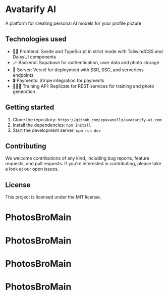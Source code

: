# Avatarify AI
A platform for creating personal AI models for your profile picture

## Technologies used
- 💅🏽 Frontend: Svelte and TypeScript in strict mode with TailwindCSS and DaisyUI components
- 🪄 Backend: Supabase for authentication, user data and photo storage
- 🚄 Server: Vercel for deployment with SSR, SSG, and serverless endpoints
- 💲 Payments: Stripe integration for payments
- 🧙🏽‍♂️ Training API: Replicate for REST services for training and photo generation

## Getting started
1. Clone the repository: `https://github.com/epavanello/avatarify-ai.com`
2. Install the dependencies: `npm install`
3. Start the development server: `npm run dev`

## Contributing
We welcome contributions of any kind, including bug reports, feature requests, and pull requests. If you're interested in contributing, please take a look at our open issues. 

## License
This project is licensed under the MIT license.
# PhotosBroMain
# PhotosBroMain
# PhotosBroMain
# PhotosBroMain
